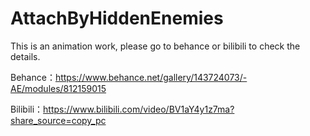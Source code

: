 # AttachByHiddenEnemies
This is an animation work, please go to behance or bilibili to check the details.

Behance：https://www.behance.net/gallery/143724073/-AE/modules/812159015

Bilibili：https://www.bilibili.com/video/BV1aY4y1z7ma?share_source=copy_pc
